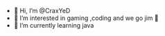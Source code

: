 - 👋 Hi, I’m @CraxYeD
- 👀 I’m interested in gaming ,coding and we go jim 💪 
- 🌱 I’m currently learning java



<!---
CraxYeD/CraxYeD is a ✨ special ✨ repository because its `README.md` (this file) appears on your GitHub profile.
You can click the Preview link to take a look at your changes.
--->
